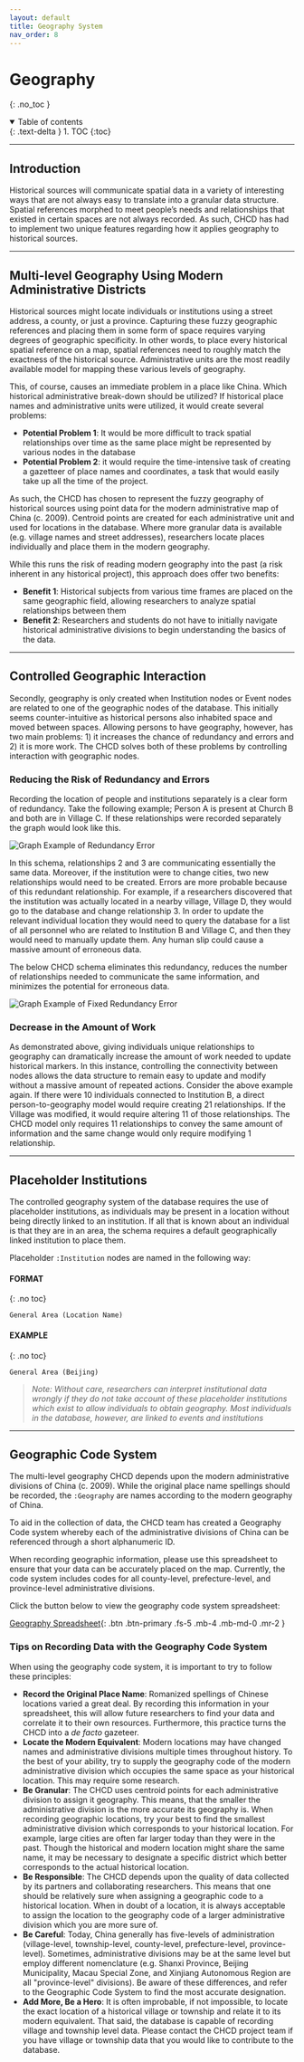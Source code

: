 ```yaml
---
layout: default
title: Geography System
nav_order: 8
---
```


# Geography
{: .no_toc }

<details open markdown="block">
  <summary>
    Table of contents
  </summary>
  {: .text-delta }
1. TOC
{:toc}
</details>

---

## Introduction
Historical sources will communicate spatial data in a variety of interesting ways that are not always easy to translate into a granular data structure. Spatial references morphed to meet people’s needs and relationships that existed in certain spaces are not always recorded. As such, CHCD has had to implement two unique features regarding how it applies geography to historical sources.

---

## Multi-level Geography Using Modern Administrative Districts
Historical sources might locate individuals or institutions using a street address, a county, or just a province. Capturing these fuzzy geographic references and placing them in some form of space requires varying degrees of geographic specificity. In other words, to place every historical spatial reference on a map, spatial references need to roughly match the exactness of the historical source. Administrative units are the most readily available model for mapping these various levels of geography.

This, of course, causes an immediate problem in a place like China. Which historical administrative break-down should be utilized? If historical place names and administrative units were utilized, it would create several problems:

- **Potential Problem 1**: It would be more difficult to track spatial relationships over time as the same place might be represented by various nodes in the database
- **Potential Problem 2**: it would require the time-intensive task of creating a gazetteer of place names and coordinates, a task that would easily take up all the time of the project.

As such, the CHCD has chosen to represent the fuzzy geography of historical sources using point data for the modern administrative map of China (c. 2009). Centroid points are created for each administrative unit and used for locations in the database. Where more granular data is available (e.g. village names and street addresses), researchers locate places individually and place them in the modern geography.

While this runs the risk of reading modern geography into the past (a risk inherent in any historical project), this approach does offer two benefits:

- **Benefit 1**: Historical subjects from various time frames are placed on the same geographic field, allowing researchers to analyze spatial relationships between them
- **Benefit 2**: Researchers and students do not have to initially navigate historical administrative divisions to begin understanding the basics of the data.

---

## Controlled Geographic Interaction
Secondly, geography is only created when Institution nodes or Event nodes are related to one of the geographic nodes of the database. This initially seems counter-intuitive as historical persons also inhabited space and moved between spaces. Allowing persons to have geography, however, has two main problems: 1) it increases the chance of redundancy and errors and 2) it is more work. The CHCD solves both of these problems by controlling interaction with geographic nodes.

### Reducing the Risk of Redundancy and Errors
Recording the location of people and institutions separately is a clear form of redundancy. Take the following example; Person A is present at Church B and both are in Village C. If these relationships were recorded separately the graph would look like this.

![Graph Example of Redundancy Error](https://raw.githubusercontent.com/chcdatabase/data-collection/gh-pages/assets/images/graph_example_2.jpg)

In this schema, relationships 2 and 3 are communicating essentially the same data. Moreover, if the institution were to change cities, two new relationships would need to be created. Errors are more probable because of this redundant relationship. For example, if a researchers discovered that the institution was actually located in a nearby village, Village D, they would go to the database and change relationship 3. In order to update the relevant individual location they would need to query the database for a list of all personnel who are related to Institution B and Village C, and then they would need to manually update them. Any human slip could cause a massive amount of erroneous data.

The below CHCD schema eliminates this redundancy, reduces the number of relationships needed to communicate the same information, and minimizes the potential for erroneous data.

![Graph Example of Fixed Redundancy Error](https://raw.githubusercontent.com/chcdatabase/data-collection/gh-pages/assets/images/graph_example_3.jpg)

### Decrease in the Amount of Work

As demonstrated above, giving individuals unique relationships to geography can dramatically increase the amount of work needed to update historical markers. In this instance, controlling the connectivity between nodes allows the data structure to remain easy to update and modify without a massive amount of repeated actions. Consider the above example again. If there were 10 individuals connected to Institution B, a direct person-to-geography model would require creating 21 relationships. If the Village was modified, it would require altering 11 of those relationships. The CHCD model only requires 11 relationships to convey the same amount of information and the same change would only require modifying 1 relationship.

---

## Placeholder Institutions

The controlled geography system of the database requires the use of placeholder institutions, as individuals may be present in a location without being directly linked to an institution. If all that is known about an individual is that they are in an area, the schema requires a default geographically linked institution to place them.

Placeholder ```:Institution``` nodes are named in the following way:

#### FORMAT
{: .no toc}

```
General Area (Location Name)
```

#### EXAMPLE
{: .no toc}

```
General Area (Beijing)
```

>*Note: Without care, researchers can interpret institutional data wrongly if they do not take account of these placeholder institutions which exist to allow individuals to obtain geography. Most individuals in the database, however, are linked to events and institutions*

---

## Geographic Code System

The multi-level geography CHCD depends upon the modern administrative divisions of China (c. 2009). While the original place name spellings should be recorded, the ```:Geography``` are names according to the modern geography of China.

To aid in the collection of data, the CHCD team has created a Geography Code system whereby each of the administrative divisions of China can be referenced through a short alphanumeric ID.

When recording geographic information, please use this spreadsheet to ensure that your data can be accurately placed on the map. Currently, the code system includes codes for all county-level, prefecture-level, and province-level administrative divisions.

Click the button below to view the geography code system spreadsheet:

[Geography Spreadsheet](https://docs.google.com/spreadsheets/d/1ModlZCjCUF6n1ajEwcBqw8tif2_R9Vh8P3S7ZGlnto4/edit?usp=sharing){: .btn .btn-primary .fs-5 .mb-4 .mb-md-0 .mr-2 }

### Tips on Recording Data with the Geography Code System
When using the geography code system, it is important to try to follow these principles:

- **Record the Original Place Name**: Romanized spellings of Chinese locations varied a great deal. By recording this information in your spreadsheet, this will allow future researchers to find your data and correlate it to their own resources. Furthermore, this practice turns the CHCD into a *de facto* gazeteer.
- **Locate the Modern Equivalent**: Modern locations may have changed names and administrative divisions multiple times throughout history. To the best of your ability, try to supply the geography code of the modern administrative division which occupies the same space as your historical location. This may require some research.
- **Be Granular**: The CHCD uses centroid points for each administrative division to assign it geography. This means, that the smaller the administrative division is the more accurate its geography is. When recording geographic locations, try your best to find the smallest administrative division which corresponds to your historical location. For example, large cities are often far larger today than they were in the past. Though the historical and modern location might share the same name, it may be necessary to designate a specific district which better corresponds to the actual historical location.
- **Be Responsible**: The CHCD depends upon the quality of data collected by its partners and collaborating researchers. This means that one should be relatively sure when assigning a geographic code to a historical location. When in doubt of a location, it is always acceptable to assign the location to the geography code of a larger administrative division which you are more sure of.
- **Be Careful**: Today, China generally has five-levels of administration (village-level, township-level, county-level, prefecture-level, province-level). Sometimes, administrative divisions may be at the same level but employ different nomenclature (e.g. Shanxi Province, Beijing Municipality, Macau Special Zone, and Xinjiang Autonomous Region are all "province-level" divisions). Be aware of these differences, and refer to the Geographic Code System to find the most accurate designation.
- **Add More, Be a Hero**: It is often improbable, if not impossible, to locate the exact location of a historical village or township and relate it to its modern equivalent. That said, the database is capable of recording village and township level data. Please contact the CHCD project team if you have village or township data that you would like to contribute to the database.
